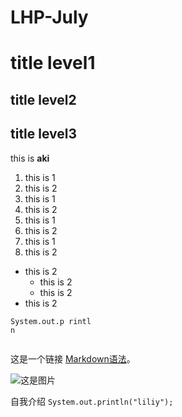 # LHP-July

# title level1
## title level2
## title level3


this is **aki**

1. this is 1
1. this is 2
1. this is 1
1. this is 2
1. this is 1
1. this is 2
1. this is 1
1. this is 2

- this is 2
    - this is 2
    - this is 2
- this is 2

```
System.out.p rintl
n
    
```

这是一个链接 [Markdown语法](https://markdown.com.cn)。

![这是图片](/assets/img/philly-magic-garden.jpg "Magic Gardens")


自我介绍
```System.out.println("liliy");```